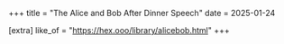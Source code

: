 +++
title = "The Alice and Bob After Dinner Speech"
date = 2025-01-24

[extra]
like_of = "https://hex.ooo/library/alicebob.html"
+++


